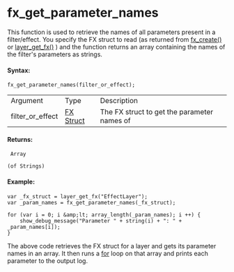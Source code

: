 # fx_get_parameter_names

This function is used to retrieve the names of all parameters present in
a filter/effect. You specify the FX struct to read (as returned from
[fx_create()](fx_create) or [layer_get_fx()](layer_get_fx) )
and the function returns an array containing the names of the filter's
parameters as strings.

#### Syntax:

``` gml
fx_get_parameter_names(filter_or_effect);
```

|                  |                                                                                                                             |                                             |
|------------------|-----------------------------------------------------------------------------------------------------------------------------|---------------------------------------------|
| Argument         | Type                                                                                                                        | Description                                 |
| filter_or_effect |  [FX Struct](../../../../../../GameMaker_Language/GML_Reference/Asset_Management/Rooms/Filter_Effect_Layers/fx_create)  | The FX struct to get the parameter names of |

#### Returns:

``` gml
 Array

(of Strings)
```

#### Example:

``` gml
var _fx_struct = layer_get_fx("EffectLayer");
var _param_names = fx_get_parameter_names(_fx_struct);

for (var i = 0; i &amp;lt; array_length(_param_names); i ++) {
    show_debug_message("Parameter " + string(i) + ": " + _param_names[i]);
}
```

The above code retrieves the FX struct for a layer and gets its
parameter names in an array. It then runs a
[for](../../../../GML_Overview/Language_Features/for) loop on that
array and prints each parameter to the output log.
